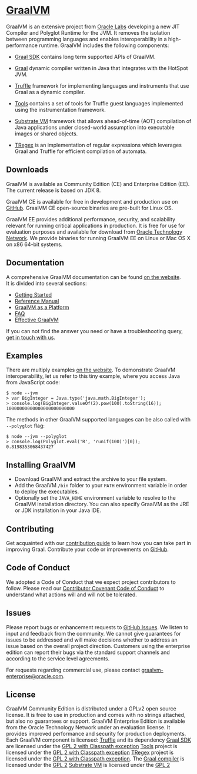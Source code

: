 # [GraalVM](https://graalvm.org/)

GraalVM is an extensive project from [Oracle Labs](https://labs.oracle.com/pls/apex/f?p=LABS:10::::::)
developing a new JIT Compiler and Polyglot Runtime for the JVM.
It removes the isolation between programming languages and enables interoperability
in a high-performance runtime.
GraalVM includes the following components:

* [Graal SDK](../sdk) contains long term supported APIs of GraalVM.

* [Graal](../compiler) dynamic compiler written in Java that integrates with
the HotSpot JVM.

* [Truffle](../truffle) framework for implementing languages and instruments
that use Graal as a dynamic compiler.

* [Tools](../tools) contains a set of tools for Truffle guest languages
implemented using the instrumentation framework.

* [Substrate VM](../substratevm) framework that allows ahead-of-time (AOT)
compilation of Java applications under closed-world assumption into executable
images or shared objects.

* [TRegex](../regex) is an implementation of regular expressions which leverages Graal and Truffle for efficient compilation of automata.

## Downloads
GraalVM is available as Community Edition (CE) and Enterprise Edition (EE).
The current release is based on JDK 8.

GraalVM CE is available for free in development and production use on [GitHub](https://github.com/oracle/graal).
GraalVM CE open-source binaries are pre-built for Linux OS.

GraalVM EE provides additional performance, security, and scalability relevant
for running critical applications in production. It is free for use for
evaluation purposes and available for download from [Oracle Technology Network](http://www.oracle.com/technetwork/oracle-labs/program-languages/downloads/index.html).
We provide binaries for running GraalVM EE on Linux or Mac OS X on x86 64-bit systems.

## Documentation
A comprehensive GraalVM documentation can be found [on the website](https://graalvm.org/docs/).  
It is divided into several sections:
* [Getting Started](/docs/getting-started/)
* [Reference Manual](/docs/reference-manual/)
* [GraalVM as a Platform](/docs/graalvm-as-a-platform/)
* [FAQ](/docs/faq/)
* [Effective GraalVM](/docs/effective-graalvm/)

If you can not find the answer you need or have a troubleshooting query,
[get in touch with us](/ecosystem/).

## Examples
There are multiply examples [on the website](https://graalvm.org/examples/).
To demonstrate GraalVM interoperability, let us refer to this tiny example,
where you access Java from JavaScript code:

```
$ node --jvm
> var BigInteger = Java.type('java.math.BigInteger');
> console.log(BigInteger.valueOf(2).pow(100).toString(16));
10000000000000000000000000
```
The methods in other GraalVM supported languages can be also called with `--polyglot` flag:
```
$ node --jvm --polyglot
> console.log(Polyglot.eval('R', 'runif(100)')[0]);
0.8198353068437427
```

## Installing GraalVM
- Download GraalVM and extract the archive to your file system.
- Add the GraalVM `/bin` folder to your `PATH` environment variable in order to
deploy the executables.
- Optionally set the `JAVA_HOME` environment variable to resolve to the GraalVM
installation directory.
You can also specify GraalVM as the JRE or JDK installation in your Java IDE.

## Contributing
Get acquainted with our [contribution guide](../compiler/CONTRIBUTING.md)
to learn how you can take part in improving Graal.
Contribute your code or improvements on [GitHub](https://github.com/oracle/graal).

## Code of Conduct
We adopted a Code of Conduct that we expect project contributors to follow.
Please read our [Contributor Covenant Code of Conduct](/community/)
to understand what actions will and will not be tolerated.

## Issues
Please report bugs or enhancement requests to [GitHub Issues](https://github.com/oracle/graal/issues).
We listen to input and feedback from the community.
We cannot give guarantees for issues to be addressed and will make decisions
whether to address an issue based on the overall project direction.
Customers using the enterprise edition can report their bugs via the standard
support channels and according to the service level agreements.

For requests regarding commercial use, please contact
<a href="mailto:graalvm-enterprise@oracle.com">graalvm-enterprise@oracle.com</a>.

## License
GraalVM Community Edition is distributed under a GPLv2 open source license.
It is free to use in production and comes with no strings attached,
but also no guarantees or support.
GraalVM Enterprise Edition is available from the Oracle Technology Network
under an evaluation license.
It provides improved performance and security for production deployments.
Each GraalVM component is licensed:
[Truffle](../truffle) and its dependency [Graal SDK](../sdk) are licensed under
the [GPL 2 with Classpath exception](../truffle/LICENSE.GPL.md)
[Tools](../tools) project is licensed under the [GPL 2 with Classpath exception](../tools/LICENSE.GPL.md)
[TRegex](../regex) project is licensed under the [GPL 2 with Classpath exception](../regex/LICENSE.GPL.md).
The [Graal compiler](../compiler) is licensed under the [GPL 2](../compiler/LICENSE.md)
[Substrate VM](../substratevm) is licensed under the [GPL 2](../substratevm/LICENSE.md)
